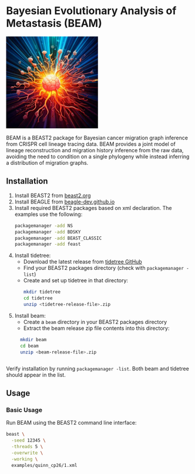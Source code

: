 # Bayesian Evolutionary Analysis of Metastasis (BEAM)

<div style="text-align: left;">
  <img src="logo.jpg" alt="BEAM logo" width="250"/>
</div>

BEAM is a BEAST2 package for Bayesian cancer migration graph inference from CRISPR cell lineage tracing data. BEAM provides a joint model of lineage reconstruction and migration history inference from the raw data, avoiding the need to condition on a single phylogeny while instead inferring a distribution of migration graphs.


## Installation

1. Install BEAST2 from [beast2.org](https://www.beast2.org/)
2. Install BEAGLE from [beagle-dev.github.io](https://beagle-dev.github.io/)
3. Install required BEAST2 packages based on xml declaration. The examples use the following:
   ```bash
   packagemanager -add NS
   packagemanager -add BDSKY
   packagemanager -add BEAST_CLASSIC
   packagemanager -add feast
   ```
4. Install tidetree:
   - Download the latest release from [tidetree GitHub](https://github.com/seidels/tidetree/releases)
   - Find your BEAST2 packages directory (check with `packagemanager -list`)
   - Create and set up tidetree in that directory:
     ```bash
     mkdir tidetree
     cd tidetree
     unzip <tidetree-release-file>.zip
     ```
5. Install beam:
   - Create a `beam` directory in your BEAST2 packages directory
   - Extract the beam release zip file contents into this directory:
   ```bash
     mkdir beam
     cd beam
     unzip <beam-release-file>.zip
     ```
   ```

Verify installation by running `packagemanager -list`. Both beam and tidetree should appear in the list.

## Usage

### Basic Usage

Run BEAM using the BEAST2 command line interface:

```bash
beast \
  -seed 12345 \
  -threads 5 \
  -overwrite \
  -working \
  examples/quinn_cp26/1.xml
```

